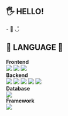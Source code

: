 <!-- ### Hi there 👋 -->


<div>
<h2>🖐 HELLO!</h2>
</div>
- 💬 ◡̎
<br>
<!-- <a href="https://hits.seeyoufarm.com"><img src="https://hits.seeyoufarm.com/api/count/incr/badge.svg?url=https%3A%2F%2Fgithub.com%2Fl52w%2Fhit-counter&count_bg=%23939CE9&title_bg=%23D8D9E9&icon=&icon_color=%23FFFFFF&title=Hello&edge_flat=false"/></a> -->
<!-- <a href="https://l52w.github.io/" target="_blank"><img src="https://img.shields.io/badge/GitHubPages-white" style="height : auto; margin-left : 8px; margin-right : 8px;"/></a> -->

<div>
<h2>👀 LANGUAGE 📖</h2>
<strong>Frontend</strong><br>
<img src="https://img.shields.io/badge/HTML5-E34F26?style=flat-square&logo=HTML5&logoColor=white"/> <img src="https://img.shields.io/badge/CSS3-1572B6?style=flat-square&logo=CSS3&logoColor=white"/> <img src="https://img.shields.io/badge/JavaScript-F7DF1E?style=flat-square&logo=JavaScript&logoColor=white"/>
<br>
<strong>Backend</strong><br>
<img src="https://img.shields.io/badge/PHP-777BB4?style=flat-square&logo=PHP&logoColor=white"/>
<img src="https://img.shields.io/badge/Python-3776AB?style=flat-square&logo=Python&logoColor=white"/>
<img src="https://img.shields.io/badge/C-A8B9CC?style=flat-square&logo=c&logoColor=white"/>
<img src="https://img.shields.io/badge/-C++-blue?logo=cplusplus"/>
<img src="https://img.shields.io/badge/Java-007396?style=flat-square&logo=java&logoColor=white"/>
<br>
<strong>Database</strong><br>
<img src="https://img.shields.io/badge/MySQL-4479A1?style=flat-square&logo=MySQL&logoColor=white"/> 
<br>
<strong>Framework</strong><br>
<img src="https://img.shields.io/badge/Bootstrap-7952B3?logo=bootstrap&logoColor=fff&style=plastic"/>
<!-- <img src="https://img.shields.io/badge/Node.js-339933?logo=Node.js&logoColor=white"/> -->

